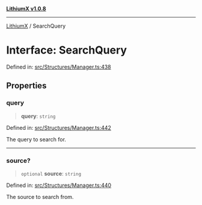 [**LithiumX v1.0.8**](../README.md)

***

[LithiumX](../globals.md) / SearchQuery

# Interface: SearchQuery

Defined in: [src/Structures/Manager.ts:438](https://github.com/anantix-network/LithiumX/blob/6d83bed841f7c0d8766531c5310768bcb05e7f91/src/Structures/Manager.ts#L438)

## Properties

### query

> **query**: `string`

Defined in: [src/Structures/Manager.ts:442](https://github.com/anantix-network/LithiumX/blob/6d83bed841f7c0d8766531c5310768bcb05e7f91/src/Structures/Manager.ts#L442)

The query to search for.

***

### source?

> `optional` **source**: `string`

Defined in: [src/Structures/Manager.ts:440](https://github.com/anantix-network/LithiumX/blob/6d83bed841f7c0d8766531c5310768bcb05e7f91/src/Structures/Manager.ts#L440)

The source to search from.
